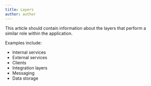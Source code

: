 ```yaml
---
title: Layers
author: author
---
```


This article should contain information about the layers that perform a similar role within the application.

Examples include:

* Internal services
* External services
* Clients
* Integration layers
* Messaging
* Data storage
